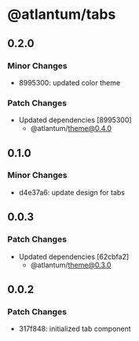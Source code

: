 # @atlantum/tabs

## 0.2.0

### Minor Changes

-   8995300: updated color theme

### Patch Changes

-   Updated dependencies [8995300]
    -   @atlantum/theme@0.4.0

## 0.1.0

### Minor Changes

-   d4e37a6: update design for tabs

## 0.0.3

### Patch Changes

-   Updated dependencies [62cbfa2]
    -   @atlantum/theme@0.3.0

## 0.0.2

### Patch Changes

-   317f848: initialized tab component
